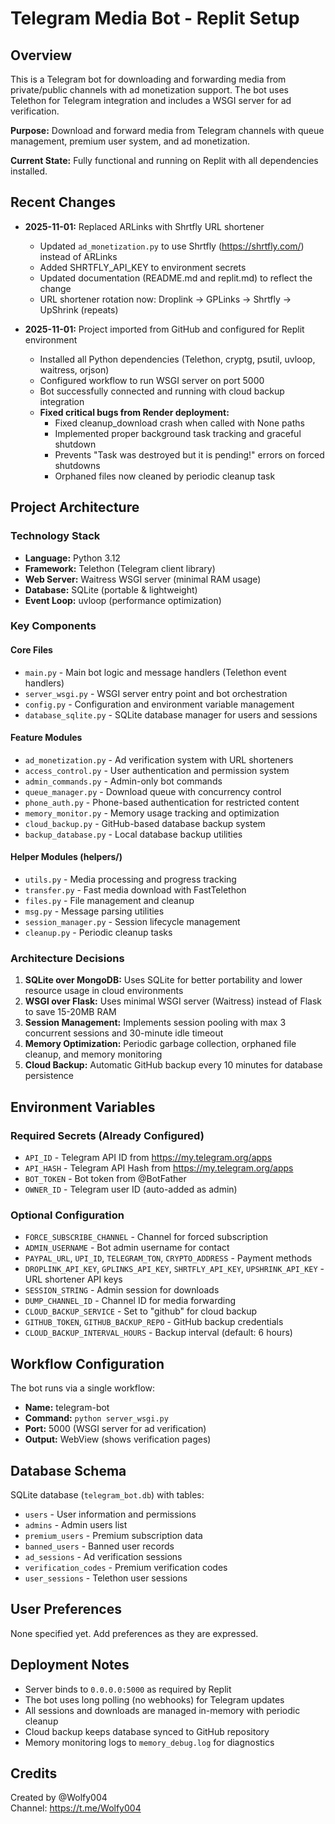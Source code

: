# Telegram Media Bot - Replit Setup

## Overview

This is a Telegram bot for downloading and forwarding media from private/public channels with ad monetization support. The bot uses Telethon for Telegram integration and includes a WSGI server for ad verification.

**Purpose:** Download and forward media from Telegram channels with queue management, premium user system, and ad monetization.

**Current State:** Fully functional and running on Replit with all dependencies installed.

## Recent Changes

- **2025-11-01:** Replaced ARLinks with Shrtfly URL shortener
  - Updated `ad_monetization.py` to use Shrtfly (https://shrtfly.com/) instead of ARLinks
  - Added SHRTFLY_API_KEY to environment secrets
  - Updated documentation (README.md and replit.md) to reflect the change
  - URL shortener rotation now: Droplink → GPLinks → Shrtfly → UpShrink (repeats)

- **2025-11-01:** Project imported from GitHub and configured for Replit environment
  - Installed all Python dependencies (Telethon, cryptg, psutil, uvloop, waitress, orjson)
  - Configured workflow to run WSGI server on port 5000
  - Bot successfully connected and running with cloud backup integration
  - **Fixed critical bugs from Render deployment:**
    - Fixed cleanup_download crash when called with None paths
    - Implemented proper background task tracking and graceful shutdown
    - Prevents "Task was destroyed but it is pending!" errors on forced shutdowns
    - Orphaned files now cleaned by periodic cleanup task

## Project Architecture

### Technology Stack
- **Language:** Python 3.12
- **Framework:** Telethon (Telegram client library)
- **Web Server:** Waitress WSGI server (minimal RAM usage)
- **Database:** SQLite (portable & lightweight)
- **Event Loop:** uvloop (performance optimization)

### Key Components

#### Core Files
- `main.py` - Main bot logic and message handlers (Telethon event handlers)
- `server_wsgi.py` - WSGI server entry point and bot orchestration
- `config.py` - Configuration and environment variable management
- `database_sqlite.py` - SQLite database manager for users and sessions

#### Feature Modules
- `ad_monetization.py` - Ad verification system with URL shorteners
- `access_control.py` - User authentication and permission system
- `admin_commands.py` - Admin-only bot commands
- `queue_manager.py` - Download queue with concurrency control
- `phone_auth.py` - Phone-based authentication for restricted content
- `memory_monitor.py` - Memory usage tracking and optimization
- `cloud_backup.py` - GitHub-based database backup system
- `backup_database.py` - Local database backup utilities

#### Helper Modules (helpers/)
- `utils.py` - Media processing and progress tracking
- `transfer.py` - Fast media download with FastTelethon
- `files.py` - File management and cleanup
- `msg.py` - Message parsing utilities
- `session_manager.py` - Session lifecycle management
- `cleanup.py` - Periodic cleanup tasks

### Architecture Decisions

1. **SQLite over MongoDB:** Uses SQLite for better portability and lower resource usage in cloud environments
2. **WSGI over Flask:** Uses minimal WSGI server (Waitress) instead of Flask to save 15-20MB RAM
3. **Session Management:** Implements session pooling with max 3 concurrent sessions and 30-minute idle timeout
4. **Memory Optimization:** Periodic garbage collection, orphaned file cleanup, and memory monitoring
5. **Cloud Backup:** Automatic GitHub backup every 10 minutes for database persistence

## Environment Variables

### Required Secrets (Already Configured)
- `API_ID` - Telegram API ID from https://my.telegram.org/apps
- `API_HASH` - Telegram API Hash from https://my.telegram.org/apps
- `BOT_TOKEN` - Bot token from @BotFather
- `OWNER_ID` - Telegram user ID (auto-added as admin)

### Optional Configuration
- `FORCE_SUBSCRIBE_CHANNEL` - Channel for forced subscription
- `ADMIN_USERNAME` - Bot admin username for contact
- `PAYPAL_URL`, `UPI_ID`, `TELEGRAM_TON`, `CRYPTO_ADDRESS` - Payment methods
- `DROPLINK_API_KEY`, `GPLINKS_API_KEY`, `SHRTFLY_API_KEY`, `UPSHRINK_API_KEY` - URL shortener API keys
- `SESSION_STRING` - Admin session for downloads
- `DUMP_CHANNEL_ID` - Channel ID for media forwarding
- `CLOUD_BACKUP_SERVICE` - Set to "github" for cloud backup
- `GITHUB_TOKEN`, `GITHUB_BACKUP_REPO` - GitHub backup credentials
- `CLOUD_BACKUP_INTERVAL_HOURS` - Backup interval (default: 6 hours)

## Workflow Configuration

The bot runs via a single workflow:
- **Name:** telegram-bot
- **Command:** `python server_wsgi.py`
- **Port:** 5000 (WSGI server for ad verification)
- **Output:** WebView (shows verification pages)

## Database Schema

SQLite database (`telegram_bot.db`) with tables:
- `users` - User information and permissions
- `admins` - Admin users list
- `premium_users` - Premium subscription data
- `banned_users` - Banned user records
- `ad_sessions` - Ad verification sessions
- `verification_codes` - Premium verification codes
- `user_sessions` - Telethon user sessions

## User Preferences

None specified yet. Add preferences as they are expressed.

## Deployment Notes

- Server binds to `0.0.0.0:5000` as required by Replit
- The bot uses long polling (no webhooks) for Telegram updates
- All sessions and downloads are managed in-memory with periodic cleanup
- Cloud backup keeps database synced to GitHub repository
- Memory monitoring logs to `memory_debug.log` for diagnostics

## Credits

Created by @Wolfy004  
Channel: https://t.me/Wolfy004
